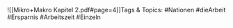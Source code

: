 
![[Mikro+Makro Kapitel 2.pdf#page=4]]Tags & Topics:
   #Nationen
   #dieArbeit
   #Ersparnis
   #Arbeitszeit
   #Einzeln
